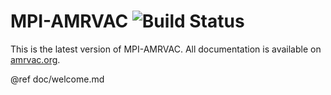 # MPI-AMRVAC ![Build Status](https://travis-ci.org/amrvac/amrvac.svg?branch=master)

This is the latest version of MPI-AMRVAC. All documentation is available on [amrvac.org](http://amrvac.org/).

@ref doc/welcome.md
